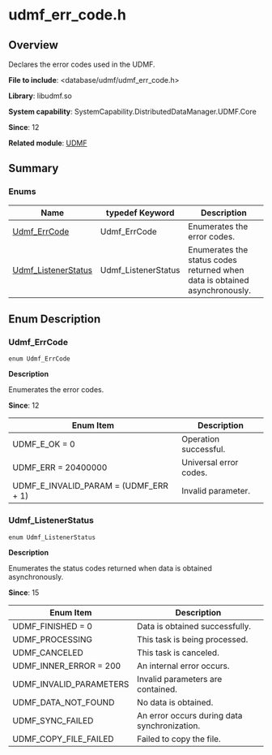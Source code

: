 # udmf_err_code.h
<!--Kit: ArkData-->
<!--Subsystem: DistributedDataManager-->
<!--Owner: @jcwen-->
<!--Designer: @junathuawei1; @zph000-->
<!--Tester: @lj_liujing; @yippo; @logic42-->
<!--Adviser: @ge-yafang-->

## Overview

Declares the error codes used in the UDMF.

**File to include**: <database/udmf/udmf_err_code.h>

**Library**: libudmf.so

**System capability**: SystemCapability.DistributedDataManager.UDMF.Core

**Since**: 12

**Related module**: [UDMF](capi-udmf.md)

## Summary

### Enums

| Name                                       | typedef Keyword      | Description                        |
| ------------------------------------------- | ------------------- | ---------------------------- |
| [Udmf_ErrCode](#udmf_errcode)               | Udmf_ErrCode        | Enumerates the error codes.                |
| [Udmf_ListenerStatus](#udmf_listenerstatus) | Udmf_ListenerStatus | Enumerates the status codes returned when data is obtained asynchronously.|

## Enum Description

### Udmf_ErrCode

```
enum Udmf_ErrCode
```

**Description**

Enumerates the error codes.

**Since**: 12

| Enum Item                               | Description        |
| ------------------------------------- | ------------ |
| UDMF_E_OK = 0                         | Operation successful.  |
| UDMF_ERR = 20400000                   | Universal error codes.|
| UDMF_E_INVALID_PARAM = (UDMF_ERR + 1) | Invalid parameter.  |

### Udmf_ListenerStatus

```
enum Udmf_ListenerStatus
```

**Description**

Enumerates the status codes returned when data is obtained asynchronously.

**Since**: 15

| Enum Item                 | Description                        |
| ----------------------- | ---------------------------- |
| UDMF_FINISHED = 0       | Data is obtained successfully.          |
| UDMF_PROCESSING         | This task is being processed.            |
| UDMF_CANCELED           | This task is canceled.      |
| UDMF_INNER_ERROR = 200  | An internal error occurs.        |
| UDMF_INVALID_PARAMETERS | Invalid parameters are contained.          |
| UDMF_DATA_NOT_FOUND     | No data is obtained.        |
| UDMF_SYNC_FAILED        | An error occurs during data synchronization.|
| UDMF_COPY_FILE_FAILED   | Failed to copy the file.|
